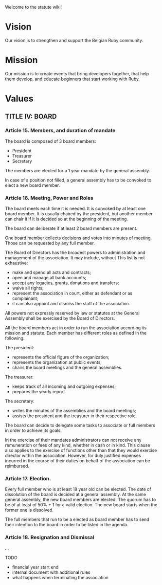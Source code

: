 Welcome to the statute wiki!

# Vision
Our vision is to strengthen and support the Belgian Ruby community.

# Mission
Our mission is to create events that bring developers together, that help them develop, and educate beginners that start working with Ruby.

# Values

## TITLE IV: BOARD

### Article 15. Members, and duration of mandate

The board is composed of 3 board members:

* President
* Treasurer
* Secretary

The members are elected for a 1 year mandate by the general assembly.

In case of a position not filled, a general assembly has to be convoked to elect
a new board member.

### Article 16. Meeting, Power and Roles

The board meets each time it is needed. It is convoked by at least one board
member. It is usually chaired by the president, but another member can chair it
if it is decided so at the beginning of the meeting.

The board can deliberate if at least 2 board members are present.

One board member collects decisions and votes into minutes of meeting. Those can
be requested by any full member.

The Board of Directors has the broadest powers to
administration and management of the association. It may include, without
This list is not exhaustive:

* make and spend all acts and contracts;
* open and manage all bank accounts;
* accept any legacies, grants, donations and transfers;
* waive all rights;
* represent the association in court, either as defendant or as complainant;
* it can also appoint and dismiss the staff of the association.

All powers not expressly reserved by law or statutes at the General Assembly shall be exercised by the Board of Directors.

All the board members act in order to run the association according its mission
and statute. Each member has different roles as defined in the following.

The president: 
* represents the official figure of the organization;
* represents the organization at public events;
* chairs the board meetings and the general assemblies.

The treasurer:
* keeps track of all incoming and outgoing expenses;
* prepares the yearly report.

The secretary:
* writes the minutes of the assemblies and the board meetings;
* assists the president and the treasurer in their respective role.

The board can decide to delegate some tasks to associate or full members in
order to achieve its goals.

In the exercise of their mandates administrators can not receive any
remuneration or fees of any kind, whether in cash or in kind. This clause also
applies to the exercise of functions other than that they would exercise
director within the association. However, for duly justified expenses incurred
in the course of their duties on behalf of the association can be reimbursed.

### Article 17. Election.

Every full member who is at least 18 year old can be elected. The date of dissolution
of the board is decided at a general assembly. At the same general assembly,
the new board members are elected. The quorum has to be of at least of 50% + 1
for a valid election. The new board starts when the former one is dissolved.

The full members that run to be a elected as board member has to send their
intention to the board in order to be listed in the agenda.

### Article 18. Resignation and Dismissal

...

TODO

* financial year start end
* internal document with additional rules
* what happens when terminating the association
